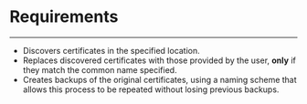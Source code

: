 # Requirements
---

- Discovers certificates in the specified location.
- Replaces discovered certificates with those provided by the user, 
**only** if they match the common name specified.
- Creates backups of the original certificates, using a naming scheme that allows this process to be repeated without losing previous backups.